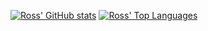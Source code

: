 [![Ross' GitHub stats](https://github-readme-stats.vercel.app/api?username=ross-morrison&show_icons=true&theme=radical)](https://github.com/anuraghazra/github-readme-stats) [![Ross' Top Languages](https://github-readme-stats.vercel.app/api/top-langs/?username=ross-morrison&layout=compact&theme=radical)](https://github.com/anuraghazra/github-readme-stats)
